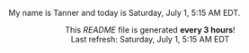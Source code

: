 My name is Tanner and today is Saturday, July 1, 5:15 AM EDT.

<p align="center">This <i>README</i> file is generated <b>every 3 hours</b>!</br>Last refresh: Saturday, July 1, 5:15 AM EDT<br /></p>
